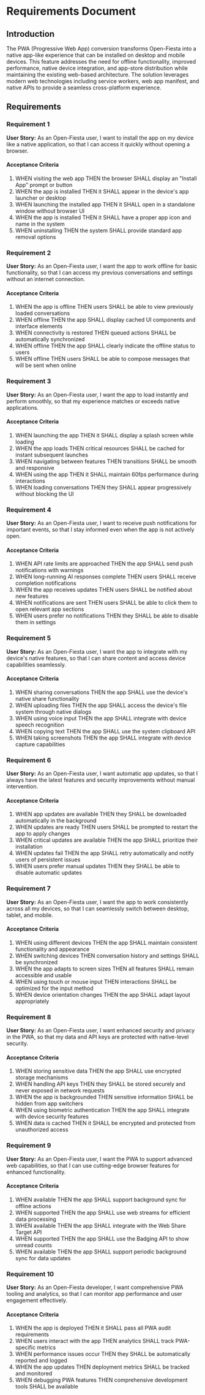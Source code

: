 # Requirements Document

## Introduction

The PWA (Progressive Web App) conversion transforms Open-Fiesta into a native app-like experience that can be installed on desktop and mobile devices. This feature addresses the need for offline functionality, improved performance, native device integration, and app-store distribution while maintaining the existing web-based architecture. The solution leverages modern web technologies including service workers, web app manifest, and native APIs to provide a seamless cross-platform experience.

## Requirements

### Requirement 1

**User Story:** As an Open-Fiesta user, I want to install the app on my device like a native application, so that I can access it quickly without opening a browser.

#### Acceptance Criteria

1. WHEN visiting the web app THEN the browser SHALL display an "Install App" prompt or button
2. WHEN the app is installed THEN it SHALL appear in the device's app launcher or desktop
3. WHEN launching the installed app THEN it SHALL open in a standalone window without browser UI
4. WHEN the app is installed THEN it SHALL have a proper app icon and name in the system
5. WHEN uninstalling THEN the system SHALL provide standard app removal options

### Requirement 2

**User Story:** As an Open-Fiesta user, I want the app to work offline for basic functionality, so that I can access my previous conversations and settings without an internet connection.

#### Acceptance Criteria

1. WHEN the app is offline THEN users SHALL be able to view previously loaded conversations
2. WHEN offline THEN the app SHALL display cached UI components and interface elements
3. WHEN connectivity is restored THEN queued actions SHALL be automatically synchronized
4. WHEN offline THEN the app SHALL clearly indicate the offline status to users
5. WHEN offline THEN users SHALL be able to compose messages that will be sent when online

### Requirement 3

**User Story:** As an Open-Fiesta user, I want the app to load instantly and perform smoothly, so that my experience matches or exceeds native applications.

#### Acceptance Criteria

1. WHEN launching the app THEN it SHALL display a splash screen while loading
2. WHEN the app loads THEN critical resources SHALL be cached for instant subsequent launches
3. WHEN navigating between features THEN transitions SHALL be smooth and responsive
4. WHEN using the app THEN it SHALL maintain 60fps performance during interactions
5. WHEN loading conversations THEN they SHALL appear progressively without blocking the UI

### Requirement 4

**User Story:** As an Open-Fiesta user, I want to receive push notifications for important events, so that I stay informed even when the app is not actively open.

#### Acceptance Criteria

1. WHEN API rate limits are approached THEN the app SHALL send push notifications with warnings
2. WHEN long-running AI responses complete THEN users SHALL receive completion notifications
3. WHEN the app receives updates THEN users SHALL be notified about new features
4. WHEN notifications are sent THEN users SHALL be able to click them to open relevant app sections
5. WHEN users prefer no notifications THEN they SHALL be able to disable them in settings

### Requirement 5

**User Story:** As an Open-Fiesta user, I want the app to integrate with my device's native features, so that I can share content and access device capabilities seamlessly.

#### Acceptance Criteria

1. WHEN sharing conversations THEN the app SHALL use the device's native share functionality
2. WHEN uploading files THEN the app SHALL access the device's file system through native dialogs
3. WHEN using voice input THEN the app SHALL integrate with device speech recognition
4. WHEN copying text THEN the app SHALL use the system clipboard API
5. WHEN taking screenshots THEN the app SHALL integrate with device capture capabilities

### Requirement 6

**User Story:** As an Open-Fiesta user, I want automatic app updates, so that I always have the latest features and security improvements without manual intervention.

#### Acceptance Criteria

1. WHEN app updates are available THEN they SHALL be downloaded automatically in the background
2. WHEN updates are ready THEN users SHALL be prompted to restart the app to apply changes
3. WHEN critical updates are available THEN the app SHALL prioritize their installation
4. WHEN updates fail THEN the app SHALL retry automatically and notify users of persistent issues
5. WHEN users prefer manual updates THEN they SHALL be able to disable automatic updates

### Requirement 7

**User Story:** As an Open-Fiesta user, I want the app to work consistently across all my devices, so that I can seamlessly switch between desktop, tablet, and mobile.

#### Acceptance Criteria

1. WHEN using different devices THEN the app SHALL maintain consistent functionality and appearance
2. WHEN switching devices THEN conversation history and settings SHALL be synchronized
3. WHEN the app adapts to screen sizes THEN all features SHALL remain accessible and usable
4. WHEN using touch or mouse input THEN interactions SHALL be optimized for the input method
5. WHEN device orientation changes THEN the app SHALL adapt layout appropriately

### Requirement 8

**User Story:** As an Open-Fiesta user, I want enhanced security and privacy in the PWA, so that my data and API keys are protected with native-level security.

#### Acceptance Criteria

1. WHEN storing sensitive data THEN the app SHALL use encrypted storage mechanisms
2. WHEN handling API keys THEN they SHALL be stored securely and never exposed in network requests
3. WHEN the app is backgrounded THEN sensitive information SHALL be hidden from app switchers
4. WHEN using biometric authentication THEN the app SHALL integrate with device security features
5. WHEN data is cached THEN it SHALL be encrypted and protected from unauthorized access

### Requirement 9

**User Story:** As an Open-Fiesta user, I want the PWA to support advanced web capabilities, so that I can use cutting-edge browser features for enhanced functionality.

#### Acceptance Criteria

1. WHEN available THEN the app SHALL support background sync for offline actions
2. WHEN supported THEN the app SHALL use web streams for efficient data processing
3. WHEN available THEN the app SHALL integrate with the Web Share Target API
4. WHEN supported THEN the app SHALL use the Badging API to show unread counts
5. WHEN available THEN the app SHALL support periodic background sync for data updates

### Requirement 10

**User Story:** As an Open-Fiesta developer, I want comprehensive PWA tooling and analytics, so that I can monitor app performance and user engagement effectively.

#### Acceptance Criteria

1. WHEN the app is deployed THEN it SHALL pass all PWA audit requirements
2. WHEN users interact with the app THEN analytics SHALL track PWA-specific metrics
3. WHEN performance issues occur THEN they SHALL be automatically reported and logged
4. WHEN the app updates THEN deployment metrics SHALL be tracked and monitored
5. WHEN debugging PWA features THEN comprehensive development tools SHALL be available